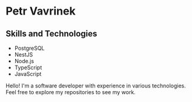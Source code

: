 # Petr Vavrinek

## Skills and Technologies

- PostgreSQL
- NestJS
- Node.js
- TypeScript
- JavaScript

Hello! I'm a software developer with experience in various technologies. Feel free to explore my repositories to see my work.